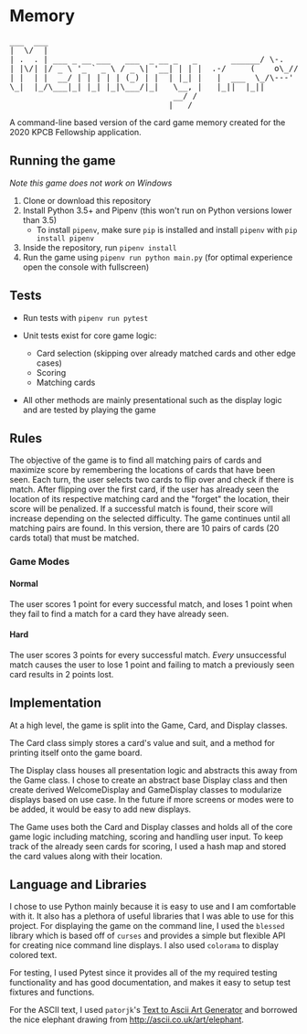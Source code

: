 # Memory

<pre>
___  ___                                
|  \/  |                                
| .  . | ___ _ __ ___   ___  _ __ _   _       ______/ \-.   _ 
| |\/| |/ _ \ '_ ` _ \ / _ \| '__| | | |  .-/     (    o\_//
| |  | |  __/ | | | | | (_) | |  | |_| |   |  ___  \_/\---'
\_|  |_/\___|_| |_| |_|\___/|_|   \__, |   |_||  |_||
                                  __/ /
                                 |___/
</pre>

A command-line based version of the card game memory created for the 2020 KPCB Fellowship application.

## Running the game

*Note this game does not work on Windows*

1. Clone or download this repository
2. Install Python 3.5+ and Pipenv (this won't run on Python versions lower than 3.5)
    - To install `pipenv`, make sure `pip` is installed and install `pipenv` with `pip install pipenv`
3. Inside the repository, run `pipenv install`
4. Run the game using `pipenv run python main.py` (for optimal experience open the console with fullscreen)

## Tests
* Run tests with `pipenv run pytest`

* Unit tests exist for core game logic:
    - Card selection (skipping over already matched cards and other edge cases)
    - Scoring
    - Matching cards
* All other methods are mainly presentational such as the display logic and are tested by playing the game

## Rules

The objective of the game is to find all matching pairs of cards and maximize score by remembering the locations of cards that have been seen. Each turn, the user selects two cards to flip over and check if there is match. After flipping over the first card, if the user has already seen the location of its respective matching card and the "forget" the location, their score will be penalized. If a successful match is found, their score will increase depending on the selected difficulty. The game continues until all matching pairs are found. In this version, there are 10 pairs of cards (20 cards total) that must be matched.

### Game Modes

#### Normal

The user scores 1 point for every successful match, and loses 1 point when they fail to find a match for a card they have already seen.

#### Hard

The user scores 3 points for every successful match. _Every_ unsuccessful match causes the user to lose 1 point and failing to match a previously seen card results in 2 points lost.

## Implementation

At a high level, the game is split into the Game, Card, and Display classes.

The Card class simply stores a card's value and suit, and a method for printing itself onto the game board.

The Display class houses all presentation logic and abstracts this away from the Game class. I chose to create an abstract base Display class and then create derived WelcomeDisplay and GameDisplay classes to modularize displays based on use case. In the future if more screens or modes were to be added, it would be easy to add new displays.

The Game uses both the Card and Display classes and holds all of the core game logic including matching, scoring and handling user input. To keep track of the already seen cards for scoring, I used a hash map and stored the card values along with their location.

## Language and Libraries

I chose to use Python mainly because it is easy to use and I am comfortable with it. It also has a plethora of useful libraries that I was able to use for this project. For displaying the game on the command line, I used the `blessed` library which is based off of `curses` and provides a simple but flexible API for creating nice command line displays. I also used `colorama` to display colored text.

For testing, I used Pytest since it provides all of the my required testing functionality and has good documentation, and makes it easy to setup test fixtures and functions.

For the ASCII text, I used `patorjk`'s [Text to Ascii Art Generator](http://patorjk.com/software/taag) and borrowed the nice elephant drawing from http://ascii.co.uk/art/elephant.